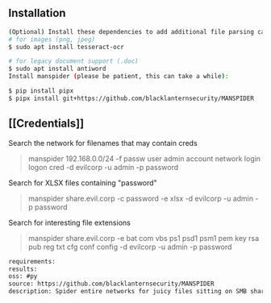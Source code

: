 ## Installation
```sh
(Optional) Install these dependencies to add additional file parsing capability:
# for images (png, jpeg)
$ sudo apt install tesseract-ocr

# for legacy document support (.doc)
$ sudo apt install antiword
Install manspider (please be patient, this can take a while):

$ pip install pipx
$ pipx install git+https://github.com/blacklanternsecurity/MANSPIDER
```

## [[Credentials]]
Search the network for filenames that may contain creds
>manspider 192.168.0.0/24 -f passw user admin account network login logon cred -d evilcorp -u admin -p password

Search for XLSX files containing "password"
>manspider share.evil.corp -c password -e xlsx -d evilcorp -u admin -p password

Search for interesting file extensions
> manspider share.evil.corp -e bat com vbs ps1 psd1 psm1 pem key rsa pub reg txt cfg conf config -d evilcorp -u admin -p password

```meta
requirements: 
results: 
oss: #py
source: https://github.com/blacklanternsecurity/MANSPIDER
description: Spider entire networks for juicy files sitting on SMB shares. Search filenames or file content - regex supported!
```